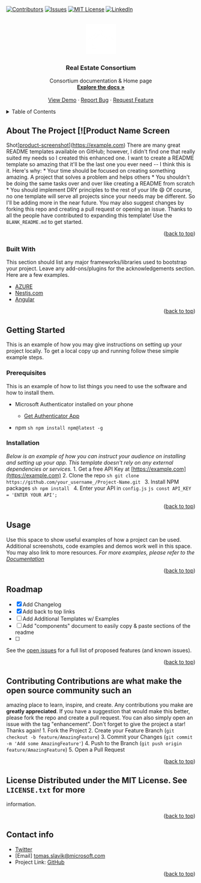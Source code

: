 <div id="top"></div>
<!--
*** Thanks for checking out the Best-README-Template. If you have a suggestion
*** that would make this better, please fork the repo and create a pull request
*** or simply open an issue with the tag "enhancement".
*** Don't forget to give the project a star!
*** Thanks again! Now go create something AMAZING! :D
-->

<!-- PROJECT SHIELDS -->
<!--
*** I'm using markdown "reference style" links for readability.
*** Reference links are enclosed in brackets [ ] instead of parentheses ( ).
*** See the bottom of this document for the declaration of the reference variables
*** for contributors-url, forks-url, etc. This is an optional, concise syntax you may use.
*** https://www.markdownguide.org/basic-syntax/#reference-style-links
-->
[![Contributors][contributors-shield]][contributors-url]
[![Issues][issues-shield]][issues-url] [![MIT
License][license-shield]][license-url]
[![LinkedIn][linkedin-shield]][linkedin-url]

<!-- PROJECT LOGO -->
<br />
<div align="center">
  <a href="#">
    <img src="assets/img/logosmall_white.png" alt="Logo" width="80" height="80" />
  </a>

  <h3 align="center">Real Estate Consortium</h3>

  <p align="center">
    Consortium documentation & Home page
    <br />
    <a href="#getting-started"
      ><strong>Explore the docs »</strong></a
    >
    <br />
    <br />
    <a href="#">View Demo</a>
    ·
    <a href="https://github.com/mortgageconsortium/mortgageconsortium.github.io/issues"
      >Report Bug</a
    >
    ·
    <a href="https://github.com/mortgageconsortium/mortgageconsortium.github.io/issues"
      >Request Feature</a
    >
  </p>
</div>

<!-- TABLE OF CONTENTS -->
<details>
  <summary>Table of Contents</summary>
  <ol>
    <li>
      <a href="#about-the-project">About The Project</a>
      <ul>
        <li><a href="#built-with">Built With</a></li>
      </ul>
    </li>
    <li>
      <a href="#getting-started">Getting Started</a>
      <ul>
        <li><a href="#prerequisites">Prerequisites</a></li>
        <li><a href="#installation">Installation</a></li>
      </ul>
    </li>
    <li><a href="#usage">Usage</a></li>
    <li><a href="#roadmap">Roadmap</a></li>
    <li><a href="#contributing">Contributing</a></li>
    <li><a href="#license">License</a></li>
    <li><a href="#contact">Contact</a></li>
  </ol>
</details>

<!-- ABOUT THE PROJECT -->
## About The Project [![Product Name Screen
Shot][product-screenshot]](https://example.com) There are many great README
templates available on GitHub; however, I didn't find one that really suited my
needs so I created this enhanced one. I want to create a README template so
amazing that it'll be the last one you ever need -- I think this is it. Here's
why: * Your time should be focused on creating something amazing. A project that
solves a problem and helps others * You shouldn't be doing the same tasks over
and over like creating a README from scratch * You should implement DRY
principles to the rest of your life :smile: Of course, no one template will
serve all projects since your needs may be different. So I'll be adding more in
the near future. You may also suggest changes by forking this repo and creating
a pull request or opening an issue. Thanks to all the people have contributed to
expanding this template! Use the `BLANK_README.md` to get started.

<p align="right">(<a href="#top">back to top</a>)</p>

### Built With 

This section should list any major frameworks/libraries used to
bootstrap your project. Leave any add-ons/plugins for the acknowledgements
section. Here are a few examples. 

* [AZURE](https://azure.microsoft.com) 
* [Nestjs.com](https://nextjs.org/) 
* [Angular](https://angular.io/)

<p align="right">(<a href="#top">back to top</a>)</p>


<!-- GETTING STARTED -->
## Getting Started 
  
This is an example of how you may give instructions on
setting up your project locally. To get a local copy up and running follow these
simple example steps. 

### Prerequisites 
This is an example of how to list things you need to use the software and how to install them. 

* Microsoft Authenticator installed on your phone
  - [Get Authenticator App](https://app.adjust.com/e3rxkc_7lfdtm?fallback=https%3A%2F%2Fplay.google.com%2Fstore%2Fapps%2Fdetails%3Fid%3Dcom.azure.authenticator)
  
* npm ```sh npm install
npm@latest -g ``` 

### Installation 
_Below is an example of how you can instruct
your audience on installing and setting up your app. This template doesn't rely
on any external dependencies or services._ 1. Get a free API Key at
[https://example.com](https://example.com) 2. Clone the repo ```sh git clone
https://github.com/your_username_/Project-Name.git ``` 3. Install NPM packages
```sh npm install ``` 4. Enter your API in `config.js` ```js const API_KEY =
'ENTER YOUR API'; ```

<p align="right">(<a href="#top">back to top</a>)</p>

<!-- USAGE EXAMPLES -->
## Usage 

Use this space to show useful examples of how a project can be used.
Additional screenshots, code examples and demos work well in this space. You may
also link to more resources. _For more examples, please refer to the
[Documentation](https://example.com)_

<p align="right">(<a href="#top">back to top</a>)</p>

<!-- ROADMAP -->
## Roadmap 
- [x] Add Changelog 
- [x] Add back to top links 
- [ ] Add Additional Templates w/ Examples 
- [ ] Add "components" document to easily copy & paste sections of the readme 
- [ ] 
See the [open issues](https://github.com/mortgageconsortium/mortgageconsortium.github.io/issues) for a full
list of proposed features (and known issues).

<p align="right">(<a href="#top">back to top</a>)</p>

<!-- CONTRIBUTING -->
## Contributing Contributions are what make the open source community such an
amazing place to learn, inspire, and create. Any contributions you make are
**greatly appreciated**. If you have a suggestion that would make this better,
please fork the repo and create a pull request. You can also simply open an
issue with the tag "enhancement". Don't forget to give the project a star!
Thanks again! 1. Fork the Project 2. Create your Feature Branch (`git checkout
-b feature/AmazingFeature`) 3. Commit your Changes (`git commit -m 'Add some
AmazingFeature'`) 4. Push to the Branch (`git push origin
feature/AmazingFeature`) 5. Open a Pull Request

<p align="right">(<a href="#top">back to top</a>)</p>

<!-- LICENSE -->
## License Distributed under the MIT License. See `LICENSE.txt` for more
information.

<p align="right">(<a href="#top">back to top</a>)</p>

<!-- CONTACT -->
## Contact info 
- [Twitter](https://twitter.com/Tomas97762057) 
- [Email] tomas.slavik@microsoft.com 
- Project Link: [GitHub](https://github.com/mortgageconsortium)

<p align="right">(<a href="#top">back to top</a>)</p>

<!-- ACKNOWLEDGMENTS -->
<!-- ## Acknowledgments Use this space to list resources you find helpful and would
like to give credit to. I've included a few of my favorites to kick things off!
* [Choose an Open Source License](https://choosealicense.com) * [GitHub Emoji
Cheat Sheet](https://www.webpagefx.com/tools/emoji-cheat-sheet) * [Malven's
Flexbox Cheatsheet](https://flexbox.malven.co/) * [Malven's Grid
Cheatsheet](https://grid.malven.co/) * [Img Shields](https://shields.io) *
[GitHub Pages](https://pages.github.com) * [Font
Awesome](https://fontawesome.com) * [React
Icons](https://react-icons.github.io/react-icons/search)

<p align="right">(<a href="#top">back to top</a>)</p> -->

<!-- MARKDOWN LINKS & IMAGES -->
<!-- https://www.markdownguide.org/basic-syntax/#reference-style-links -->
[contributors-shield]:
https://img.shields.io/github/contributors/othneildrew/Best-README-Template.svg?style=for-the-badge
[contributors-url]:
https://github.com/mortgageconsortium/mortgageconsortium.github.io/graphs/contributors
[forks-shield]:
https://img.shields.io/github/forks/othneildrew/Best-README-Template.svg?style=for-the-badge
[forks-url]: https://github.com/othneildrew/Best-README-Template/network/members
[stars-shield]:
https://img.shields.io/github/stars/othneildrew/Best-README-Template.svg?style=for-the-badge
[stars-url]: https://github.com/othneildrew/Best-README-Template/stargazers
[issues-shield]:
https://img.shields.io/github/issues/othneildrew/Best-README-Template.svg?style=for-the-badge
[issues-url]: https://github.com/mortgageconsortium/mortgageconsortium.github.io/issues
[license-shield]:
https://img.shields.io/github/license/othneildrew/Best-README-Template.svg?style=for-the-badge
[license-url]:
https://github.com/mortgageconsortium/mortgageconsortium.github.io/blob/master/LICENSE.txt
[linkedin-shield]:
https://img.shields.io/badge/-LinkedIn-black.svg?style=for-the-badge&logo=linkedin&colorB=555
[linkedin-url]: 
ttps://www.linkedin.com/in/tomas-slavik 
[product-screenshot]: 
images/screenshot.png
